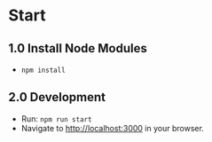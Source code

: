 # Start

## 1.0 Install Node Modules

- `npm install`

## 2.0 Development

- Run: `npm run start`
- Navigate to [http://localhost:3000](http://localhost:3000) in your browser.
